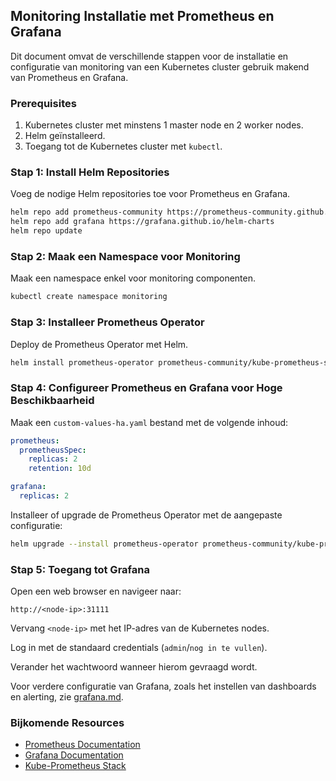 
## Monitoring Installatie met Prometheus en Grafana

Dit document omvat de verschillende stappen voor de installatie en configuratie van monitoring van een Kubernetes cluster gebruik makend van Prometheus en Grafana.

### Prerequisites

1. Kubernetes cluster met minstens 1 master node en 2 worker nodes.
2. Helm geïnstalleerd.
3. Toegang tot de Kubernetes cluster met `kubectl`.

### Stap 1: Install Helm Repositories

Voeg de nodige Helm repositories toe voor Prometheus en Grafana.

```bash
helm repo add prometheus-community https://prometheus-community.github.io/helm-charts
helm repo add grafana https://grafana.github.io/helm-charts
helm repo update
```

### Stap 2: Maak een Namespace voor Monitoring

Maak een namespace enkel voor monitoring componenten.

```bash
kubectl create namespace monitoring
```

### Stap 3: Installeer Prometheus Operator

Deploy de Prometheus Operator met Helm.

```bash
helm install prometheus-operator prometheus-community/kube-prometheus-stack --namespace monitoring
```

### Stap 4: Configureer Prometheus en Grafana voor Hoge Beschikbaarheid

Maak een `custom-values-ha.yaml` bestand met de volgende inhoud:

```yaml
prometheus:
  prometheusSpec:
    replicas: 2
    retention: 10d

grafana:
  replicas: 2
```

Installeer of upgrade de Prometheus Operator met de aangepaste configuratie:

```bash
helm upgrade --install prometheus-operator prometheus-community/kube-prometheus-stack -n monitoring -f custom-values-ha.yaml
```

### Stap 5: Toegang tot Grafana

Open een web browser en navigeer naar:

```plaintext
http://<node-ip>:31111
```

Vervang `<node-ip>` met het IP-adres van de Kubernetes nodes.

Log in met de standaard credentials (`admin`/`nog in te vullen`).

Verander het wachtwoord wanneer hierom gevraagd wordt.

Voor verdere configuratie van Grafana, zoals het instellen van dashboards en alerting, zie [grafana.md](grafana.md).

### Bijkomende Resources

- [Prometheus Documentation](https://prometheus.io/docs/introduction/overview/)
- [Grafana Documentation](https://grafana.com/docs/grafana/latest/)
- [Kube-Prometheus Stack](https://github.com/prometheus-operator/kube-prometheus)


